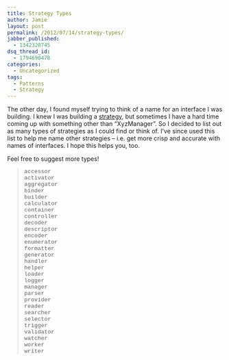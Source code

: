 ```yaml
---
title: Strategy Types
author: Jamie
layout: post
permalink: /2012/07/14/strategy-types/
jabber_published:
  - 1342320745
dsq_thread_id:
  - 1794690478
categories:
  - Uncategorized
tags:
  - Patterns
  - Strategy
---
```

The other day, I found myself trying to think of a name for an interface I was building. I knew I was building a <a href="http://www.dofactory.com/Patterns/PatternStrategy.aspx" target="_blank">strategy</a>, but sometimes I have a hard time coming up with something other than “XyzManager”. So I decided to list out as many types of strategies as I could find or think of. I’ve since used this list to help me name other strategies – i.e. get more crisp and accurate with names of interfaces. I hope this helps you, too.

Feel free to suggest more types!

> <font size="2" face="Courier New">accessor<br />activator<br />aggregator<br />binder<br />builder<br />calculator<br />container<br />controller<br />decoder<br />descriptor<br />encoder<br />enumerator<br />formatter<br />generator<br />handler<br />helper<br />loader<br />logger<br />manager<br />parser<br />provider<br />reader<br />searcher<br />selector<br />trigger<br />validator<br />watcher<br />worker<br />writer</font>